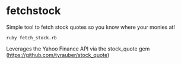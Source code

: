 fetchstock
==========

Simple tool to fetch stock quotes so you know where your monies at!

```
ruby fetch_stock.rb
```

Leverages the Yahoo Finance API via the stock_quote gem (https://github.com/tyrauber/stock_quote)